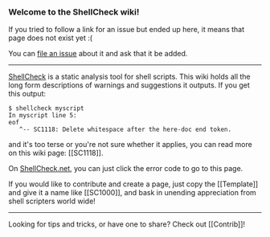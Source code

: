### Welcome to the ShellCheck wiki! 

If you tried to follow a link for an issue but ended up here, it means that page does not exist yet :(

You can [file an issue](https://github.com/koalaman/shellcheck/issues) about it and ask that it be added.

---

[ShellCheck](https://github.com/koalaman/shellcheck) is a static analysis tool for shell scripts. This wiki holds all the long form descriptions of warnings and suggestions it outputs. If you get this output:

```
$ shellcheck myscript
In myscript line 5:
eof
   ^-- SC1118: Delete whitespace after the here-doc end token.
```

and it's too terse or you're not sure whether it applies, you can read more on this wiki page: [[SC1118]].

On [ShellCheck.net](http://www.shellcheck.net), you can just click the error code to go to this page.


If you would like to contribute and create a page, just copy the [[Template]] and give it a name like [[SC1000]], and bask in unending appreciation from shell scripters world wide!

---

Looking for tips and tricks, or have one to share? Check out [[Contrib]]!